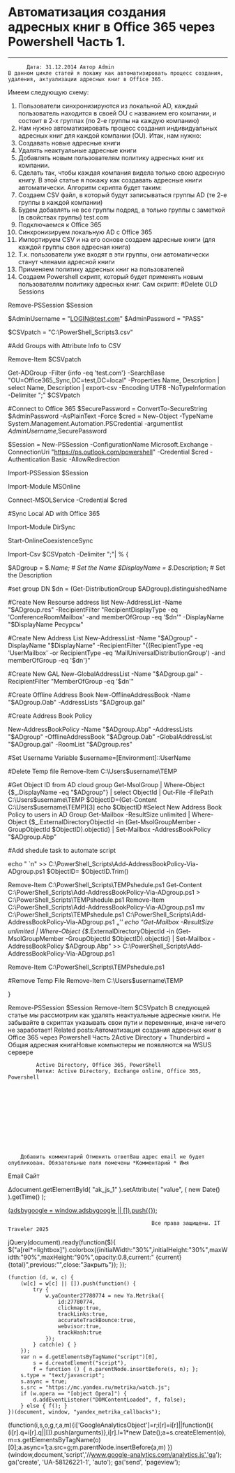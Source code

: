 #                 	Автоматизация создания адресных книг в Office 365 через Powershell Часть 1.                	  
***            ***

			
            
		
    
	
    	  Дата: 31.12.2014 Автор Admin  
	В данном цикле статей я покажу как автоматизировать процесс создания, удаления, актуализации адресных книг в Office 365.
Имеем следующую схему:
1) Пользователи синхронизируются из локальной AD, каждый пользователь находится в своей OU с названием его компании, и состоит в 2-х группах (по 2-е группы на каждую компанию)
2) Нам нужно автоматизировать процесс создания индивидуальных адресных книг для каждой компании (OU).
Итак, нам нужно:
1) Создавать новые адресные книги
2) Удалять неактуальные адресные книги
3) Добавлять новым пользователям политику адресных книг их компании.
4) Сделать так, чтобы каждая компания видела только свою адресную книгу.
В этой статье я покажу как создавать адресные книги автоматически.
Алгоритм скрипта будет таким:
1) Создаем CSV файл, в который будут записываться группы AD (те 2-е группы в каждой компании)
2) Будем добавлять не все группы подряд, а только группы с заметкой (в свойствах группы) test.com
3) Подключаемся к Office 365
4) Синхронизируем локальную AD с Office 365
5) Импортируем CSV и на его основе создаем адресные книги (для каждой группы своя адресная книга)
6) Т.к. пользователи уже входят в эти группы, они автоматически станут членами адресной книги
7) Применяем политику адресных книг на пользователей
8) Создаем Powershell скрипт, который будет применять новым пользователям политику адресных книг.
Сам скрипт:
#Delete OLD Sessions 

Remove-PSSession $Session

$AdminUsername = "LOGIN@test.com"
$AdminPassword = "PASS"

$CSVpatch = "C:\PowerShell_Scripts3.csv"

#Add Groups with Attribute Info to CSV

Remove-Item $CSVpatch

Get-ADGroup -Filter {info -eq 'test.com'} -SearchBase "OU=Office365_Sync,DC=test,DC=local" -Properties Name, Description | select Name, Description | export-csv  -Encoding UTF8 -NoTypeInformation -Delimiter ";"  $CSVpatch 

#Connect to Office 365
$SecurePassword = ConvertTo-SecureString $AdminPassword -AsPlainText -Force
$cred = New-Object -TypeName System.Management.Automation.PSCredential -argumentlist $AdminUsername,$SecurePassword

$Session = New-PSSession -ConfigurationName Microsoft.Exchange -ConnectionUri "https://ps.outlook.com/powershell" -Credential $cred -Authentication Basic -AllowRedirection

Import-PSSession $Session

Import-Module MSOnline

Connect-MSOLService -Credential $cred

#Sync Local AD with Office 365 

Import-Module DirSync

Start-OnlineCoexistenceSync

Import-Csv $CSVpatch -Delimiter ";"| % {

$ADgroup = $_.Name; # Set the Name
$DisplayName = $_.Description; # Set the Description

#set group DN
$dn = (Get-DistributionGroup $ADgroup).distinguishedName

#Create New Resourse address list
New-AddressList -Name "$ADgroup.res" -RecipientFilter "RecipientDisplayType -eq 'ConferenceRoomMailbox' -and memberOfGroup -eq '$dn'" -DisplayName "$DisplayName Ресурсы"

#Create New Address List
New-AddressList -Name "$ADgroup" -DisplayName "$DisplayName" -RecipientFilter "{(RecipientType -eq 'UserMailbox' -or RecipientType -eq 'MailUniversalDistributionGroup') -and memberOfGroup -eq '$dn'}"

#Create New GAL
New-GlobalAddressList -Name "$ADgroup.gal" -RecipientFilter "MemberOfGroup -eq '$dn'"

#Create Offline Address Book
New-OfflineAddressBook -Name "$ADgroup.Oab" -AddressLists "$ADgroup.gal"

#Create Address Book Policy

New-AddressBookPolicy -Name "$ADgroup.Abp" -AddressLists "$ADgroup" -OfflineAddressBook "$ADgroup.Oab" -GlobalAddressList "$ADgroup.gal" -RoomList "$ADgroup.res"

#Set Username Variable
$username=[Environment]::UserName

#Delete Temp file
Remove-Item C:\Users$username\TEMP

#Get Object ID from AD cloud group
Get-MsolGroup | Where-Object {$_.DisplayName -eq "$ADgroup"} | select ObjectId | Out-File -FilePath C:\Users$username\TEMP
$ObjectID=(Get-Content C:\Users$username\TEMP)[3]
echo $ObjectID
#Select New Address Book Policy to users in AD Group
Get-Mailbox -ResultSize unlimited | Where-Object {$_.ExternalDirectoryObjectId -in (Get-MsolGroupMember -GroupObjectId $ObjectID).objectid} | Set-Mailbox -AddressBookPolicy "$ADgroup.Abp"

#Add shedule task to automate script

echo " `n" &gt;&gt; C:\PowerShell_Scripts\Add-AddressBookPolicy-Via-ADgroup.ps1
$ObjectID= $ObjectID.Trim()

Remove-Item C:\PowerShell_Scripts\TEMPshedule.ps1
Get-Content C:\PowerShell_Scripts\Add-AddressBookPolicy-Via-ADgroup.ps1 &gt; C:\PowerShell_Scripts\TEMPshedule.ps1
Remove-Item C:\PowerShell_Scripts\Add-AddressBookPolicy-Via-ADgroup.ps1
mv C:\PowerShell_Scripts\TEMPshedule.ps1 C:\PowerShell_Scripts\Add-AddressBookPolicy-Via-ADgroup.ps1
$_='$_'
echo "Get-Mailbox -ResultSize unlimited | Where-Object {$_.ExternalDirectoryObjectId -in (Get-MsolGroupMember -GroupObjectId $ObjectID).objectid} | Set-Mailbox -AddressBookPolicy $ADgroup.Abp" &gt;&gt; C:\PowerShell_Scripts\Add-AddressBookPolicy-Via-ADgroup.ps1

Remove-Item C:\PowerShell_Scripts\TEMPshedule.ps1

#Remove Temp File
Remove-Item C:\Users$username\TEMP

}

Remove-PSSession $Session
Remove-Item $CSVpatch
В следующей статье мы рассмотрим как удалять неактуальные адресные книги.
Не забывайте в скриптах указывать свои пути и переменные, иначе ничего не заработает!
Related posts:Автоматизация создания адресных книг в Office 365 через Powershell Часть 2Active Directory + Thunderbird = Общая адресная книгаНовые компьютеры не появляются на WSUS сервере
        
             Active Directory, Office 365, PowerShell 
             Метки: Active Directory, Exchange online, Office 365, Powershell  
        
            
        
    
                        
                    
                    
                
        
                
	
		
		Добавить комментарий Отменить ответВаш адрес email не будет опубликован. Обязательные поля помечены *Комментарий * Имя 
Email 
Сайт 
 
&#916;document.getElementById( "ak_js_1" ).setAttribute( "value", ( new Date() ).getTime() );	
	
<ins class="adsbygoogle"
     style="display:block"
     data-ad-client="ca-pub-1890562251101921"
     data-ad-slot="9117958896"
     data-ad-format="auto">
(adsbygoogle = window.adsbygoogle || []).push({});
			
        
        
		
        
           
    
    
  
	
    
		
        
             
			
                
                    
                                                  Все права защищены. IT Traveler 2025 
                         
                        
																														                    
                    
				
                
                
    
			
		                            
	
	
                
                
			
                
		
        
	
    
jQuery(document).ready(function($){
  $("a[rel*=lightbox]").colorbox({initialWidth:"30%",initialHeight:"30%",maxWidth:"90%",maxHeight:"90%",opacity:0.8,current:" {current}  {total}",previous:"",close:"Закрыть"});
});
  
    (function (d, w, c) {
        (w[c] = w[c] || []).push(function() {
            try {
                w.yaCounter27780774 = new Ya.Metrika({
                    id:27780774,
                    clickmap:true,
                    trackLinks:true,
                    accurateTrackBounce:true,
                    webvisor:true,
                    trackHash:true
                });
            } catch(e) { }
        });
        var n = d.getElementsByTagName("script")[0],
            s = d.createElement("script"),
            f = function () { n.parentNode.insertBefore(s, n); };
        s.type = "text/javascript";
        s.async = true;
        s.src = "https://mc.yandex.ru/metrika/watch.js";
        if (w.opera == "[object Opera]") {
            d.addEventListener("DOMContentLoaded", f, false);
        } else { f(); }
    })(document, window, "yandex_metrika_callbacks");
  (function(i,s,o,g,r,a,m){i['GoogleAnalyticsObject']=r;i[r]=i[r]||function(){
  (i[r].q=i[r].q||[]).push(arguments)},i[r].l=1*new Date();a=s.createElement(o),
  m=s.getElementsByTagName(o)[0];a.async=1;a.src=g;m.parentNode.insertBefore(a,m)
  })(window,document,'script','//www.google-analytics.com/analytics.js','ga');
  ga('create', 'UA-58126221-1', 'auto');
  ga('send', 'pageview');
